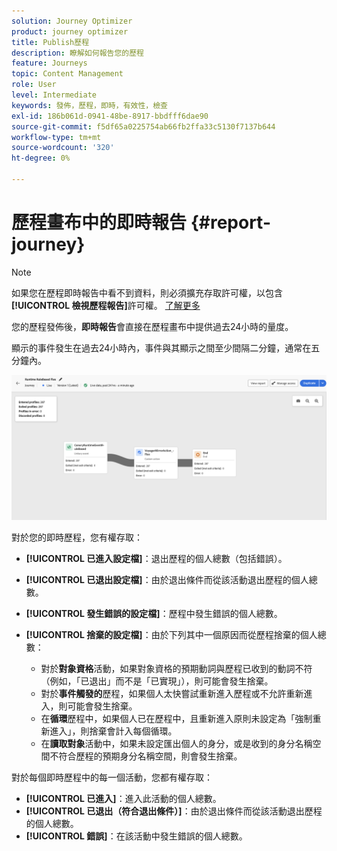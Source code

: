 ```yaml
---
solution: Journey Optimizer
product: journey optimizer
title: Publish歷程
description: 瞭解如何報告您的歷程
feature: Journeys
topic: Content Management
role: User
level: Intermediate
keywords: 發佈，歷程，即時，有效性，檢查
exl-id: 186b061d-0941-48be-8917-bbdfff6dae90
source-git-commit: f5df65a0225754ab66fb2ffa33c5130f7137b644
workflow-type: tm+mt
source-wordcount: '320'
ht-degree: 0%

---
```


# 歷程畫布中的即時報告 {#report-journey}

>[!NOTE]
>
>如果您在歷程即時報告中看不到資料，則必須擴充存取許可權，以包含&#x200B;**[!UICONTROL 檢視歷程報告]**&#x200B;許可權。 [了解更多](../administration/permissions.md)

您的歷程發佈後，**即時報告**&#x200B;會直接在歷程畫布中提供過去24小時的量度。

顯示的事件發生在過去24小時內，事件與其顯示之間至少間隔二分鐘，通常在五分鐘內。

![](assets/journey_live_report.png)

對於您的即時歷程，您有權存取：

* **[!UICONTROL 已進入設定檔]**：退出歷程的個人總數（包括錯誤）。
* **[!UICONTROL 已退出設定檔]**：由於退出條件而從該活動退出歷程的個人總數。
* **[!UICONTROL 發生錯誤的設定檔]**：歷程中發生錯誤的個人總數。
* **[!UICONTROL 捨棄的設定檔]**：由於下列其中一個原因而從歷程捨棄的個人總數：

   * 對於&#x200B;**對象資格**&#x200B;活動，如果對象資格的預期動詞與歷程已收到的動詞不符（例如，「已退出」而不是「已實現」），則可能會發生捨棄。
   * 對於&#x200B;**事件觸發的**&#x200B;歷程，如果個人太快嘗試重新進入歷程或不允許重新進入，則可能會發生捨棄。
   * 在&#x200B;**循環**&#x200B;歷程中，如果個人已在歷程中，且重新進入原則未設定為「強制重新進入」，則捨棄會計入每個循環。
   * 在&#x200B;**讀取對象**&#x200B;活動中，如果未設定匯出個人的身分，或是收到的身分名稱空間不符合歷程的預期身分名稱空間，則會發生捨棄。

對於每個即時歷程中的每一個活動，您都有權存取：

* **[!UICONTROL 已進入]**：進入此活動的個人總數。
* **[!UICONTROL 已退出（符合退出條件）]**：由於退出條件而從該活動退出歷程的個人總數。
* **[!UICONTROL 錯誤]**：在該活動中發生錯誤的個人總數。
